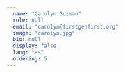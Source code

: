 ```yaml
---
  name: "Carolyn Guzman"
  role: null
  email: "carolyn@firstgenfirst.org"
  image: "carolyn.jpg"
  bio: null
  display: false
  lang: "es"
  ordering: 5
---
```

